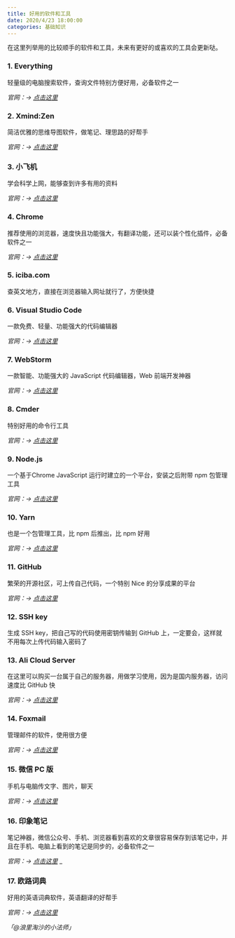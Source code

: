 ```yaml
---
title: 好用的软件和工具
date: 2020/4/23 18:00:00
categories: 基础知识
---
```



在这里列举用的比较顺手的软件和工具，未来有更好的或喜欢的工具会更新哒。


### 1. Everything


轻量级的电脑搜索软件，查询文件特别方便好用，必备软件之一


_官网：→ [点击这里](https://www.voidtools.com/zh-cn/)_


### 2. Xmind:Zen


简洁优雅的思维导图软件，做笔记、理思路的好帮手


_官网：→ [点击这里](https://www.xmind.cn/)_


### 3. 小飞机


学会科学上网，能够查到许多有用的资料


_官网：→ [点击这里](https://shadowsocks.com/)_


### 4. Chrome


推荐使用的浏览器，速度快且功能强大，有翻译功能，还可以装个性化插件，必备软件之一


_官网：→ [点击这里](https://www.google.com/intl/zh-CN/chrome/)_


### 5. iciba.com


查英文地方，直接在浏览器输入网址就行了，方便快捷


### 6. Visual Studio Code


一款免费、轻量、功能强大的代码编辑器


_官网：→ [点击这里](https://code.visualstudio.com/)_


### 7. WebStorm

一款智能、功能强大的 JavaScript 代码编辑器，Web 前端开发神器

_官网：→ [点击这里](https://www.jetbrains.com/webstorm/)_
### 8. Cmder


特别好用的命令行工具


_官网：→ [点击这里](https://cmder.net/)_


### 9. Node.js


一个基于Chrome JavaScript 运行时建立的一个平台，安装之后附带 npm 包管理工具


_官网：→ [点击这里](https://nodejs.org/zh-cn/)_


### 10. Yarn


也是一个包管理工具，比 npm 后推出，比 npm 好用


_官网：→ [点击这里](https://yarnpkg.com/)_


### 11. GitHub


繁荣的开源社区，可上传自己代码，一个特别 Nice 的分享成果的平台


_官网：→ [点击这里](https://github.com/)_


### 12. SSH key


生成 SSH key，把自己写的代码使用密钥传输到 GitHub 上，一定要会，这样就不用每次上传代码输入密码了


### 13. Ali Cloud Server


在这里可以购买一台属于自己的服务器，用做学习使用，因为是国内服务器，访问速度比 GitHub 快


_官网：→ [点击这里](https://cn.aliyun.com/)_


### 14. Foxmail


管理邮件的软件，使用很方便


_官网：→ [点击这里](https://www.foxmail.com/)_


### 15. 微信 PC 版


手机与电脑传文字、图片，聊天


_官网：→ [点击这里](https://pc.weixin.qq.com/)_


### 16. 印象笔记


笔记神器，微信公众号、手机、浏览器看到喜欢的文章很容易保存到该笔记中，并且在手机、电脑上看到的笔记是同步的，必备软件之一


_官网：→ [点击这里](https://www.yinxiang.com/)_
_
### 17. 欧路词典


好用的英语词典软件，英语翻译的好帮手


_官网：→ [点击这里](https://www.eudic.net/v4/en/app/eudic)_


_「@浪里淘沙的小法师」_
